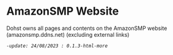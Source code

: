 # AmazonSMP Website

Dohst owns all pages and contents on the AmazonSMP website (amazonsmp.ddns.net) (excluding external links)

_`-update: 24/08/2023 : 0.1.3-html-more`_
